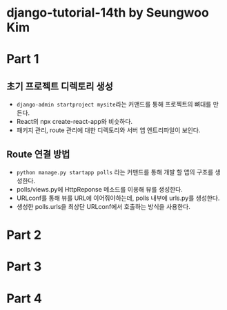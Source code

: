 # django-tutorial-14th by Seungwoo Kim
# Part 1
## 초기 프로젝트 디렉토리 생성
- ```django-admin startproject mysite```라는 커맨드를 통해 프로젝트의 뼈대를 만든다.
- React의 npx create-react-app와 비슷하다.
- 패키지 관리, route 관리에 대한 디렉토리와 서버 앱 엔트리파일이 보인다.
## Route 연결 방법
- ```python manage.py startapp polls``` 라는 커맨드를 통해 개발 할 앱의 구조를 생성한다.
- polls/views.py에 HttpReponse 메소드를 이용해 뷰를 생성한다.
- URLconf를 통해 뷰를 URL에 이어줘야하는데, polls 내부에 urls.py를 생성한다.
- 생성한 polls.urls을 최상단 URLconf에서 호출하는 방식을 사용한다.
# Part 2

# Part 3

# Part 4

